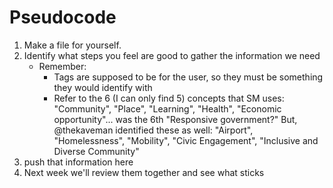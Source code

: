 # Pseudocode
1. Make a file for yourself.
2. Identify what steps you feel are good to gather the information we need
    * Remember:
        * Tags are supposed to be for the user, so they must be something they would identify with
        * Refer to the 6 (I can only find 5) concepts that SM uses: "Community", "Place", "Learning", "Health", "Economic opportunity"... was the 6th "Responsive government?"  But, @thekaveman identified these as well: "Airport", "Homelessness", "Mobility", "Civic Engagement", "Inclusive and Diverse Community"
3. push that information here
4. Next week we'll review them together and see what sticks


